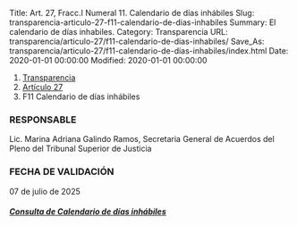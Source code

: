 Title: Art. 27, Fracc.I Numeral 11. Calendario de días inhábiles
Slug: transparencia-articulo-27-f11-calendario-de-dias-inhabiles
Summary: El calendario de días inhabiles.
Category: Transparencia
URL: transparencia/articulo-27/f11-calendario-de-dias-inhabiles/
Save_As: transparencia/articulo-27/f11-calendario-de-dias-inhabiles/index.html
Date: 2020-01-01 00:00:00
Modified: 2020-01-01 00:00:00


<nav aria-label="breadcrumb">
<ol class="breadcrumb">
<li class="breadcrumb-item"><a href="../../">Transparencia</a></li>
<li class="breadcrumb-item"><a href="../">Artículo 27</a></li>
<li class="breadcrumb-item active" aria-current="page">F11 Calendario de días inhábiles</li>
</ol>
</nav>




### RESPONSABLE

Lic. Marina Adriana Galindo Ramos, Secretaria General de Acuerdos del Pleno del Tribunal Superior de Justicia

### FECHA DE VALIDACIÓN

07 de julio de 2025

##### [Consulta de Calendario de días inhábiles](https://www.pjecz.gob.mx/calendario-de-labores)


